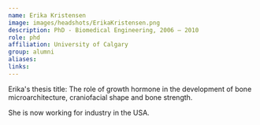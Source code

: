 ```yaml
---
name: Erika Kristensen
image: images/headshots/ErikaKristensen.png
description: PhD - Biomedical Engineering, 2006 – 2010
role: phd
affiliation: University of Calgary
group: alumni
aliases: 
links:
---
```


Erika's thesis title: The role of growth hormone in the development of bone microarchitecture, craniofacial shape and bone strength.

She is now working for industry in the USA.